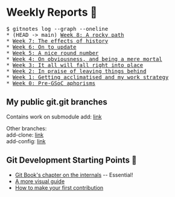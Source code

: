 # Weekly Reports 📝

<pre>
$ gitnotes log --graph --oneline
* (HEAD -> main) <a href="/gitnotes/week8">Week 8: A rocky path</a>
* <a href="/gitnotes/week7">Week 7: The effects of history</a>
* <a href="/gitnotes/week6">Week 6: On to update</a>
* <a href="/gitnotes/week5">Week 5: A nice round number</a>
* <a href="/gitnotes/week4">Week 4: On obviousness, and being a mere mortal</a>
* <a href="/gitnotes/week3">Week 3: It all will fall right into place</a>
* <a href="/gitnotes/week2">Week 2: In praise of leaving things behind</a>
* <a href="/gitnotes/week1">Week 1: Getting acclimatised and my work strategy</a>
* <a href="/gitnotes/week0">Week 0: Pre-GSoC aphorisms</a>
</pre>

## My public git.git branches

Contains work on submodule add: [link](https://github.com/tfidfwastaken/git/tree/submodule-helper-add-3a)  

Other branches:  
add-clone: [link](https://github.com/tfidfwastaken/git/commits/submodule-add-in-c-add-clone-v3)  
add-config: [link](https://github.com/tfidfwastaken/git/commits/submodule-add-in-c-add-config-v2)  

## Git Development Starting Points 🏁

- [Git Book's chapter on the internals](https://git-scm.com/book/en/v2/Git-Internals-Plumbing-and-Porcelain) -- Essential!
- [A more visual guide](https://codewords.recurse.com/issues/two/git-from-the-inside-out)
- [How to make your first contribution](https://git-scm.com/docs/MyFirstContribution)

